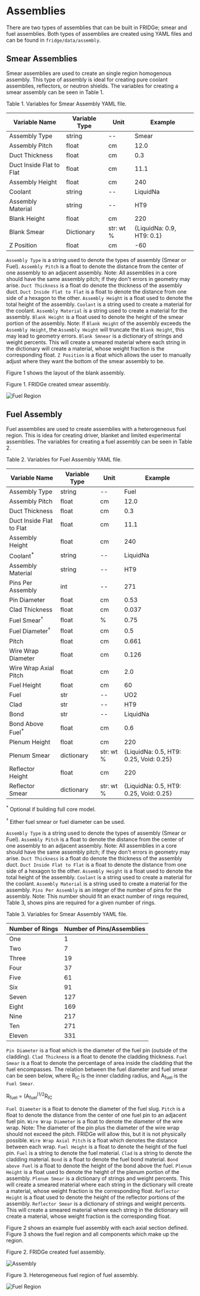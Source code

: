 # Assemblies

There are two types of assemblies that can be built in FRIDGe; smear and fuel assemblies.
Both types of assemblies are created using YAML files and can be found in `fridge/data/assembly`.

## Smear Assemblies

Smear assemblies are used to create an single region homogenous assembly. 
This type of assembly is ideal for creating pure coolant assemblies, reflectors, or neutron shields.
The variables for creating a smear assembly can be seen in Table 1.

Table 1. Variables for Smear Assembly YAML file.

|Variable Name   | Variable Type | Unit | Example|
|----------------|---------------|------|--------|
|Assembly Type  | string | -- | Smear|
|Assembly Pitch | float  | cm | 12.0|
|Duct Thickness | float | cm | 0.3|
|Duct Inside Flat to Flat | float | cm | 11.1|
|Assembly Height | float | cm | 240|
|Coolant | string | -- | LiquidNa|
|Assembly Material | string | -- | HT9|
|Blank Height | float | cm | 220|
|Blank Smear | Dictionary | str: wt \% | {LiquidNa: 0.9, HT9: 0.1}|
|Z Position | float | cm | -60|

`Assembly Type` is a string used to denote the types of assembly (Smear or Fuel).
`Assembly Pitch` is a float to denote the distance from the center of one assembly to an adjacent assembly.
Note: All assemblies in a core should have the same assembly pitch; if they don't errors in geometry may arise.
`Duct Thickness` is a float do denote the thickness of the assembly duct.
`Duct Inside Flat to Flat` is a float to denote the distance from one side of a hexagon to the other.
`Assembly Height` is a float used to denote the total height of the assembly.
`Coolant` is a string used to create a material for the coolant.
`Assembly Material` is a string used to create a material for the assembly.
`Blank Height` is a float used to denote the height of the smear portion of the assembly.
Note: If `Blank Height` of the assembly exceeds the `Assembly Height`, the `Assembly Height` will truncate the `Blank Height`, this may lead to geometry errors.
`Blank Smnear` is a dictionary of strings and weight percents.
This will create a smeared material where each string in the dictionary will create a material, whose weight fraction is the corresponding float.
`Z Position` is a float which allows the user to manually adjust where they want the bottom of the smear assembly to be.

Figure 1 shows the layout of the blank assembly.

Figure 1. FRIDGe created smear assembly.

![Fuel Region](FRIDGEBlankassembly.PNG)

## Fuel Assembly

Fuel assemblies are used to create assemblies with a heterogeneous fuel region.
This is idea for creating driver, blanket and limited experimental assemblies.
The variables for creating a fuel assembly can be seen in Table 2.

Table 2. Variables for Fuel Assembly YAML file.

|Variable Name   | Variable Type | Unit | Example|
|----------------|---------------|------|--------|
|Assembly Type  | string | -- | Fuel|
|Assembly Pitch | float  | cm | 12.0|
|Duct Thickness | float | cm | 0.3|
|Duct Inside Flat to Flat | float | cm | 11.1|
|Assembly Height | float | cm | 240|
|Coolant<sup>*</sup> | string | -- | LiquidNa|
|Assembly Material | string | -- | HT9|
|Pins Per Assembly | int | -- | 271|
|Pin Diameter | float | cm | 0.53|
|Clad Thickness | float | cm | 0.037| 
|Fuel Smear<sup>&dagger;</sup> | float | \% | 0.75|
|Fuel Diameter<sup>&dagger;</sup> | float | cm | 0.5|
|Pitch | float | cm | 0.661|
|Wire Wrap Diameter | float | cm | 0.126|
|Wire Wrap Axial Pitch | float | cm | 2.0|
|Fuel Height | float | cm | 60|
|Fuel | str | -- | UO2|
|Clad | str | -- | HT9|
|Bond | str | -- | LiquidNa|
|Bond Above Fuel<sup>*</sup> | float | cm | 0.6|
|Plenum Height | float | cm | 220|
|Plenum Smear | dictionary | str: wt \% | {LiquidNa: 0.5, HT9: 0.25, Void: 0.25}|
|Reflector Height | float | cm | 220|
|Reflector Smear | dictionary | str: wt \% | {LiquidNa: 0.5, HT9: 0.25, Void: 0.25}|

<sup>*</sup> Optional if building full core model.

<sup>&dagger;</sup> Either fuel smear or fuel diameter can be used.

`Assembly Type` is a string used to denote the types of assembly (Smear or Fuel).
`Assembly Pitch` is a float to denote the distance from the center of one assembly to an adjacent assembly.
Note: All assemblies in a core should have the same assembly pitch; if they don't errors in geometry may arise.
`Duct Thickness` is a float do denote the thickness of the assembly duct.
`Duct Inside Flat to Flat` is a float to denote the distance from one side of a hexagon to the other.
`Assembly Height` is a float used to denote the total height of the assembly.
`Coolant` is a string used to create a material for the coolant.
`Assembly Material` is a string used to create a material for the assembly.
`Pins Per Assembly` is an integer of the number of pins for the assembly.
Note: This number should fit an exact number of rings required, Table 3, shows pins are required for a given number of rings.

Table 3. Variables for Smear Assembly YAML file.

|Number of Rings | Number of Pins/Assemblies|
|----------------|--------------------------|
|One  | 1|
|Two | 7|
|Three | 19|
|Four | 37|
|Five | 61|
|Six | 91|
|Seven | 127|
|Eight | 169|
|Nine | 217|
|Ten | 271|
|Eleven | 331|

`Pin Diameter` is a float which is the diameter of the fuel pin (outside of the cladding).
`Clad Thickness` is a float to denote the cladding thickness.
`Fuel Smear` is a float to denote the percentage of area inside the cladding that the fuel encompasses.
The relation between the fuel diameter and fuel smear can be seen below, where R<sub>IC</sub> is the inner cladding radius, and A<sub>fuel</sub> is the `Fuel Smear`.

R<sub>fuel</sub> = (A<sub>fuel</sub><sup>)1/2</sup>R<sub>IC</sub>

`Fuel Diameter` is a float to denote the diameter of the fuel slug.
`Pitch` is a float to denote the distance from the center of one fuel pin to an adjacent fuel pin.
`Wire Wrap Diameter` is a float to denote the diameter of the wire wrap.
Note: The diameter of the pin plus the diameter of the wire wrap should not exceed the pitch.
FRIDGe will allow this, but it is not physically possible.
`Wire Wrap Axial Pitch` is a float which denotes the distance between each wrap.
`Fuel Height` is a float to denote the height of the fuel pin.
`Fuel` is a string to denote the fuel material.
`Clad` is a string to denote the cladding material.
`Bond` is a float to denote the fuel bond material.
`Bond above Fuel` is a float to denote the height of the bond above the fuel.
`Plenum Height` is a float used to denote the height of the plenum portion of the assembly.
`Plenum Smear` is a dictionary of strings and weight percents.
This will create a smeared material where each string in the dictionary will create a material, whose weight fraction is the corresponding float.
`Reflector Height` is a float used to denote the height of the reflector portions of the assembly.
`Reflector Smear` is a dictionary of strings and weight percents.
This will create a smeared material where each string in the dictionary will create a material, whose weight fraction is the corresponding float.

Figure 2 shows an example fuel assembly with each axial section defined.
Figure 3 shows the fuel region and all components which make up the region.

Figure 2. FRIDGe created fuel assembly.

![Assembly](FRIDGEassembly_AllPartsLabeled.PNG)

Figure 3. Heterogeneous fuel region of fuel assembly.

![Fuel Region](FuelRegion.PNG)
